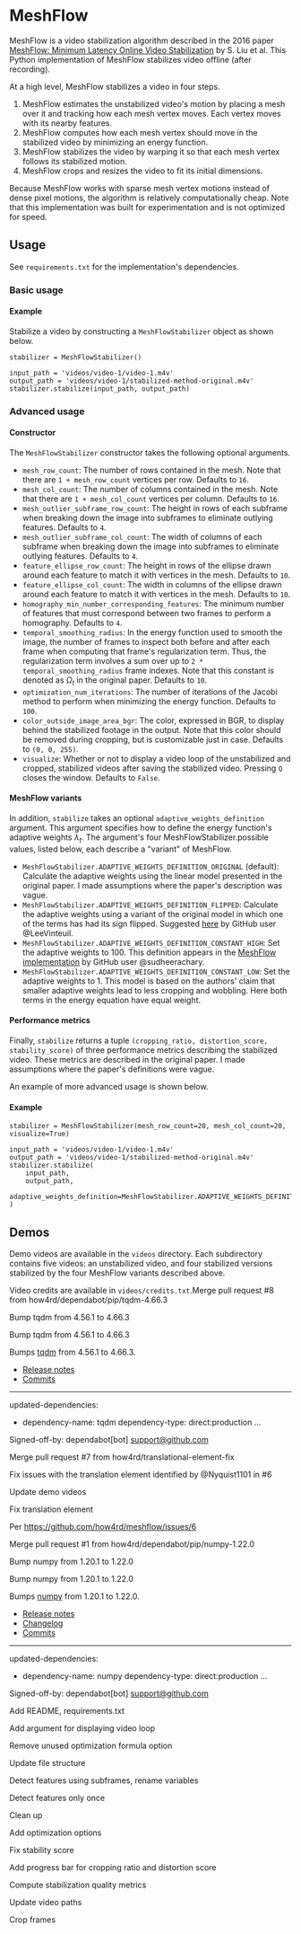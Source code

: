 # MeshFlow

MeshFlow is a video stabilization algorithm described in the 2016 paper
[MeshFlow: Minimum Latency Online Video Stabilization](http://www.liushuaicheng.org/eccv2016/meshflow.pdf)
by S. Liu et al. This Python implementation of MeshFlow stabilizes video offline (after recording).

At a high level, MeshFlow stabilizes a video in four steps.

1) MeshFlow estimates the unstabilized video's motion by placing a mesh over it and
tracking how each mesh vertex moves. Each vertex moves with its nearby features.
2) MeshFlow computes how each mesh vertex should move in the stabilized video by
minimizing an energy function.
3) MeshFlow stabilizes the video by warping it so that each mesh vertex follows its stabilized
motion.
4) MeshFlow crops and resizes the video to fit its initial dimensions.

Because MeshFlow works with sparse mesh vertex motions instead of dense pixel motions,
the algorithm is relatively computationally cheap. Note that this implementation was built for
experimentation and is not optimized for speed.

## Usage

See `requirements.txt` for the implementation's dependencies.

### Basic usage

#### Example

Stabilize a video by constructing a `MeshFlowStabilizer` object as shown below.

```
stabilizer = MeshFlowStabilizer()

input_path = 'videos/video-1/video-1.m4v'
output_path = 'videos/video-1/stabilized-method-original.m4v'
stabilizer.stabilize(input_path, output_path)
```

### Advanced usage

#### Constructor

The `MeshFlowStabilizer` constructor takes the following optional arguments.

* `mesh_row_count`: The number of rows contained in the mesh. Note that there are
`1 + mesh_row_count` vertices per row. Defaults to `16`.
* `mesh_col_count`: The number of columns contained in the mesh. Note that there are
`1 + mesh_col_count` vertices per column. Defaults to `16`.
* `mesh_outlier_subframe_row_count`: The height in rows of each subframe when breaking down
    the image into subframes to eliminate outlying features. Defaults to `4`.
* `mesh_outlier_subframe_col_count`: The width of columns of each subframe when breaking
    down the image into subframes to eliminate outlying features. Defaults to `4`.
* `feature_ellipse_row_count`: The height in rows of the ellipse drawn around each feature
    to match it with vertices in the mesh. Defaults to `10`.
* `feature_ellipse_col_count`: The width in columns of the ellipse drawn around each feature
    to match it with vertices in the mesh. Defaults to `10`.
* `homography_min_number_corresponding_features`: The minimum number of features
    that must correspond between two frames to perform a homography. Defaults to `4`.
* `temporal_smoothing_radius`: In the energy function used to smooth the image, the number of
    frames to inspect both before and after each frame when computing that frame's
    regularization term. Thus, the regularization term involves a sum over up to
    `2 * temporal_smoothing_radius` frame indexes. Note that this constant is denoted as
    $\Omega_{t}$ in the original paper. Defaults to `10`.
* `optimization_num_iterations`: The number of iterations of the Jacobi method to perform when
    minimizing the energy function. Defaults to `100`.
* `color_outside_image_area_bgr`: The color, expressed in BGR, to display behind the
    stabilized footage in the output. Note that this color should be removed during cropping, but is
    customizable just in case. Defaults to `(0, 0, 255)`.
* `visualize`: Whether or not to display a video loop of the unstabilized and cropped, stabilized
    videos after saving the stabilized video. Pressing `Q` closes the window. Defaults to `False`.

#### MeshFlow variants

In addition, `stabilize` takes an optional `adaptive_weights_definition` argument. This
argument specifies how to define the energy function's adaptive weights $\lambda_t$. The
argument's four MeshFlowStabilizer.possible values, listed below, each describe a "variant" of
MeshFlow.

* `MeshFlowStabilizer.ADAPTIVE_WEIGHTS_DEFINITION_ORIGINAL` (default): Calculate the adaptive
    weights using the linear model presented in the original paper. I made assumptions where the
    paper's description was vague.
* `MeshFlowStabilizer.ADAPTIVE_WEIGHTS_DEFINITION_FLIPPED`: Calculate the adaptive weights using a
    variant of the original model in which one of the terms has had its sign flipped. Suggested
    [here](https://github.com/sudheerachary/Mesh-Flow-Video-Stabilization/issues/12#issuecomment-553737073)
    by GitHub user @LeeVinteuil.
* `MeshFlowStabilizer.ADAPTIVE_WEIGHTS_DEFINITION_CONSTANT_HIGH`: Set the adaptive weights to $100$.
    This definition appears in the [MeshFlow implementation](https://github.com/sudheerachary/Mesh-Flow-Video-Stabilization/tree/5780fe750cf7dc35e5cfcd0b4a56d408ce3a9e53) by GitHub user
    @sudheerachary.
* `MeshFlowStabilizer.ADAPTIVE_WEIGHTS_DEFINITION_CONSTANT_LOW`: Set the adaptive weights to $1$.
    This model is based on the authors' claim that smaller adaptive weights lead to less
    cropping and wobbling. Here both terms in the energy equation have equal weight.

#### Performance metrics

Finally, `stabilize` returns a tuple `(cropping_ratio, distortion_score, stability_score)` of three
performance metrics describing the stabilized video. These metrics are described in the original
paper. I made assumptions where the paper's definitions were vague.

An example of more advanced usage is shown below.

#### Example

```
stabilizer = MeshFlowStabilizer(mesh_row_count=20, mesh_col_count=20, visualize=True)

input_path = 'videos/video-1/video-1.m4v'
output_path = 'videos/video-1/stabilized-method-original.m4v'
stabilizer.stabilize(
    input_path,
    output_path,
    adaptive_weights_definition=MeshFlowStabilizer.ADAPTIVE_WEIGHTS_DEFINITION_CONSTANT_HIGH
)
```

## Demos

Demo videos are available in the `videos` directory. Each subdirectory contains five videos:
an unstabilized video, and four stabilized versions stabilized by the four MeshFlow variants
described above.

Video credits are available in `videos/credits.txt`.Merge pull request #8 from how4rd/dependabot/pip/tqdm-4.66.3

Bump tqdm from 4.56.1 to 4.66.3

Bump tqdm from 4.56.1 to 4.66.3

Bumps [tqdm](https://github.com/tqdm/tqdm) from 4.56.1 to 4.66.3.
- [Release notes](https://github.com/tqdm/tqdm/releases)
- [Commits](https://github.com/tqdm/tqdm/compare/v4.56.1...v4.66.3)

---
updated-dependencies:
- dependency-name: tqdm
  dependency-type: direct:production
...

Signed-off-by: dependabot[bot] <support@github.com>

Merge pull request #7 from how4rd/translational-element-fix

Fix issues with the translation element identified by @Nyquist1101 in #6

Update demo videos

Fix translation element

Per https://github.com/how4rd/meshflow/issues/6

Merge pull request #1 from how4rd/dependabot/pip/numpy-1.22.0

Bump numpy from 1.20.1 to 1.22.0

Bump numpy from 1.20.1 to 1.22.0

Bumps [numpy](https://github.com/numpy/numpy) from 1.20.1 to 1.22.0.
- [Release notes](https://github.com/numpy/numpy/releases)
- [Changelog](https://github.com/numpy/numpy/blob/main/doc/RELEASE_WALKTHROUGH.rst)
- [Commits](https://github.com/numpy/numpy/compare/v1.20.1...v1.22.0)

---
updated-dependencies:
- dependency-name: numpy
  dependency-type: direct:production
...

Signed-off-by: dependabot[bot] <support@github.com>

Add README, requirements.txt

Add argument for displaying video loop

Remove unused optimization formula option

Update file structure

Detect features using subframes, rename variables

Detect features only once

Clean up

Add optimization options

Fix stability score

Add progress bar for cropping ratio and distortion score

Compute stabilization quality metrics

Update video paths

Crop frames

